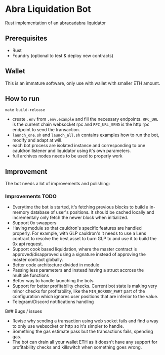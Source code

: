 # Abra Liquidation Bot
Rust implementation of an abracadabra liquidator

## Prerequisites
- Rust
- Foundry (optional to test & deploy new contracts)

## Wallet
This is an immature software, only use with wallet with smaller ETH amount.

## How to run
```
make build-release
```

- create `.env` from `.env.example` and fill the necessary endpoints. `RPC_URL` is the current chain websocket rpc and `RPC_URL_SEND` is the http rpc endpoint to send the transaction.
- `launch_one.sh` and `launch_all.sh` contains examples how to run the bot, modify and adapt at will.
- each bot process are isolated instance and corresponding to one cauldron listener and liquidator using it's own parameters.
- full archives nodes needs to be used to properly work

## Improvement
The bot needs a lot of improvements and polishing:

### Improvements TODO
- Everytime the bot is started, it's fetching previous blocks to build a in-memory database of user's positions. It should be cached locally and incrementaly only fetch the newer block when initialized.
- Support 0x swappers
- Having module so that cauldron's specific features are handled properly. For example, with GLP cauldron's it needs to use a Lens contract to resolve the best asset to burn GLP to and use it to build the 0x api request.
- Support cook based liquidation, where the master contract is approved/disapproved using a signature instead of approving the master contract globally.
- Better code architecture divided in module
- Passing less parameters and instead having a struct accross the multiple functions
- Better way to handle launching the bots
- Support for better profitability checks. Current bot state is making very minor checks for profitability, like the `MIN_BORROW_PART` part of the configuration which ignores user positions that are inferior to the value.
- Telegram/Discord notifications handling

B## Bugs / issues
- Revise why sending a transaction using web socket fails and find a way to only use websocket or http so it's simpler to handle.
- Something the gas estimate pass but the transactions fails, spending gas.
- The bot can drain all your wallet ETH as it doesn't have any support for profitability checks and killswitch when something goes wrong.

